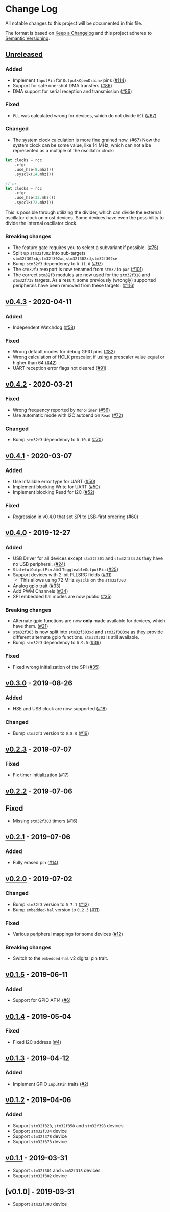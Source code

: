 # Change Log

All notable changes to this project will be documented in this file.

The format is based on [Keep a Changelog](http://keepachangelog.com/)
and this project adheres to [Semantic Versioning](http://semver.org/).

## [Unreleased]

### Added

- Implement `InputPin` for `Output<OpenDrain>` pins ([#114](https://github.com/stm32-rs/stm32f3xx-hal/pull/114))
- Support for safe one-shot DMA transfers ([#86](https://github.com/stm32-rs/stm32f3xx-hal/pull/86))
- DMA support for serial reception and transmission ([#86](https://github.com/stm32-rs/stm32f3xx-hal/pull/86))

### Fixed

- `PLL` was calculated wrong for devices, which do not divide `HSI` ([#67](https://github.com/stm32-rs/stm32f3xx-hal/pull/67))

### Changed

- The system clock calculation is more fine grained now. ([#67](https://github.com/stm32-rs/stm32f3xx-hal/pull/67))
  Now the system clock can be some value, like 14 MHz, which can not a
  be represented as a multiple of the oscillator clock:
```rust
let clocks = rcc
    .cfgr
    .use_hse(8.mhz())
    .sysclk(14.mhz())

// or
let clocks = rcc
    .cfgr
    .use_hse(32.mhz())
    .sysclk(72.mhz())
```
  This is possible through utilizing the divider, which can divide the
  external oscillator clock on most devices. Some devices have even the
  possibility to divide the internal oscillator clock.

### Breaking changes

- The feature gate requires you to select a subvariant if possible. ([#75](https://github.com/stm32-rs/stm32f3xx-hal/pull/75))
- Split up `stm32f302` into sub-targets `stm32f302xb`,`stm32f302xc`,`stm32f302xd`,`stm32f302xe`
- Bump `stm32f3` dependency to `0.11.0` ([#97](https://github.com/stm32-rs/stm32f3xx-hal/pull/97))
- The `stm32f3` reexport is now renamed from `stm32` to `pac` ([#101](https://github.com/stm32-rs/stm32f3xx-hal/pull/101))
- The correct `stm32f3` modules are now used for the `stm32f318` and `stm32f738`
  targets. As a result, some previously (wrongly) supported peripherals have
  been removed from these targets. ([#116](https://github.com/stm32-rs/stm32f3xx-hal/pull/116))

## [v0.4.3] - 2020-04-11

### Added

- Independent Watchdog ([#58](https://github.com/stm32-rs/stm32f3xx-hal/pull/58))

### Fixed

- Wrong default modes for debug GPIO pins ([#82](https://github.com/stm32-rs/stm32f3xx-hal/pull/82))
- Wrong calculation of HCLK prescaler, if using a prescaler value equal or
  higher than 64 ([#42](https://github.com/stm32-rs/stm32f3xx-hal/pull/42))
- UART reception error flags not cleared ([#91](https://github.com/stm32-rs/stm32f3xx-hal/pull/91))

## [v0.4.2] - 2020-03-21

### Fixed

- Wrong frequency reported by `MonoTimer` ([#56](https://github.com/stm32-rs/stm32f3xx-hal/pull/56))
- Use automatic mode with I2C autoend on `Read` ([#72](https://github.com/stm32-rs/stm32f3xx-hal/pull/72))

### Changed

- Bump `stm32f3` dependency to `0.10.0` ([#70](https://github.com/stm32-rs/stm32f3xx-hal/pull/70))

## [v0.4.1] - 2020-03-07

### Added

- Use Infallible error type for UART ([#50](https://github.com/stm32-rs/stm32f3xx-hal/pull/50))
- Implement blocking Write for UART ([#50](https://github.com/stm32-rs/stm32f3xx-hal/pull/50))
- Implement blocking Read for I2C ([#52](https://github.com/stm32-rs/stm32f3xx-hal/pull/52))

### Fixed

- Regression in v0.4.0 that set SPI to LSB-first ordering ([#60](https://github.com/stm32-rs/stm32f3xx-hal/pull/60))

## [v0.4.0] - 2019-12-27

### Added

- USB Driver for all devices except `stm32f301` and `stm32f334` as they have no
  USB peripheral. ([#24](https://github.com/stm32-rs/stm32f3xx-hal/pull/24))
- `StatefulOutputPin` and `ToggleableOutputPin` ([#25](https://github.com/stm32-rs/stm32f3xx-hal/pull/25))
- Support devices with 2-bit PLLSRC fields ([#31](https://github.com/stm32-rs/stm32f3xx-hal/pull/33))
  - This allows using 72 MHz `sysclk` on the `stm32f303`
- Analog gpio trait ([#33](https://github.com/stm32-rs/stm32f3xx-hal/pull/33))
- Add PWM Channels ([#34](https://github.com/stm32-rs/stm32f3xx-hal/pull/34))
- SPI embedded hal modes are now public ([#35](https://github.com/stm32-rs/stm32f3xx-hal/pull/18))

### Breaking changes

- Alternate gpio functions are now **only** made available for devices, which have them.
  ([#21](https://github.com/stm32-rs/stm32f3xx-hal/pull/21))
- `stm32f303` is now split into `stm32f303xd` and `stm32f303xe` as they provide
  different alternate gpio functions. `stm32f303` is still available.
- Bump `stm32f3` dependency to `0.9.0` ([#39](https://github.com/stm32-rs/stm32f3xx-hal/pull/39))

### Fixed

- Fixed wrong initialization of the SPI ([#35](https://github.com/stm32-rs/stm32f3xx-hal/pull/35))

## [v0.3.0] - 2019-08-26

### Added

- HSE and USB clock are now supported ([#18](https://github.com/stm32-rs/stm32f3xx-hal/pull/18))

### Changed

- Bump `stm32f3` version to `0.8.0` ([#19](https://github.com/stm32-rs/stm32f3xx-hal/pull/19))

## [v0.2.3] - 2019-07-07

### Fixed

- Fix timer initialization ([#17](https://github.com/stm32-rs/stm32f3xx-hal/pull/17))

## [v0.2.2] - 2019-07-06

## Fixed

- Missing `stm32f303` timers ([#16](https://github.com/stm32-rs/stm32f3xx-hal/pull/16))

## [v0.2.1] - 2019-07-06

### Added

- Fully erased pin ([#14](https://github.com/stm32-rs/stm32f3xx-hal/pull/14))

## [v0.2.0] - 2019-07-02

### Changed

- Bump `stm32f3` version to `0.7.1` ([#12](https://github.com/stm32-rs/stm32f3xx-hal/pull/12))
- Bump `embedded-hal` version to `0.2.3` ([#11](https://github.com/stm32-rs/stm32f3xx-hal/pull/11))

### Fixed

- Various peripheral mappings for some devices ([#12](https://github.com/stm32-rs/stm32f3xx-hal/pull/12))

### Breaking changes

- Switch to the `embedded-hal` v2 digital pin trait.

## [v0.1.5] - 2019-06-11

### Added

- Support for GPIO AF14 ([#6](https://github.com/stm32-rs/stm32f3xx-hal/pull/6))

## [v0.1.4] - 2019-05-04

### Fixed

- Fixed I2C address ([#4](https://github.com/stm32-rs/stm32f3xx-hal/pull/4))

## [v0.1.3] - 2019-04-12

### Added

- Implement GPIO `InputPin` traits ([#2](https://github.com/stm32-rs/stm32f3xx-hal/pull/2))

## [v0.1.2] - 2019-04-06

### Added

- Support `stm32f328`, `stm32f358` and `stm32f398` devices
- Support `stm32f334` device
- Support `stm32f378` device
- Support `stm32f373` device

## [v0.1.1] - 2019-03-31

- Support `stm32f301` and `stm32f318` devices
- Support `stm32f302` device

## [v0.1.0] - 2019-03-31

- Support `stm32f303` device

[Unreleased]: https://github.com/stm32-rs/stm32f3xx-hal/compare/v0.4.3...HEAD
[v0.4.3]: https://github.com/stm32-rs/stm32f3xx-hal/compare/v0.4.2...v0.4.3
[v0.4.2]: https://github.com/stm32-rs/stm32f3xx-hal/compare/v0.4.1...v0.4.2
[v0.4.1]: https://github.com/stm32-rs/stm32f3xx-hal/compare/v0.4.0...v0.4.1
[v0.4.0]: https://github.com/stm32-rs/stm32f3xx-hal/compare/v0.3.0...v0.4.0
[v0.3.0]: https://github.com/stm32-rs/stm32f3xx-hal/compare/v0.2.3...v0.3.0
[v0.2.3]: https://github.com/stm32-rs/stm32f3xx-hal/compare/v0.2.2...v0.2.3
[v0.2.2]: https://github.com/stm32-rs/stm32f3xx-hal/compare/v0.2.1...v0.2.2
[v0.2.1]: https://github.com/stm32-rs/stm32f3xx-hal/compare/v0.2.0...v0.2.1
[v0.2.0]: https://github.com/stm32-rs/stm32f3xx-hal/compare/v0.1.5...v0.2.0
[v0.1.5]: https://github.com/stm32-rs/stm32f3xx-hal/compare/v0.1.4...v0.1.5
[v0.1.4]: https://github.com/stm32-rs/stm32f3xx-hal/compare/v0.1.3...v0.1.4
[v0.1.3]: https://github.com/stm32-rs/stm32f3xx-hal/compare/v0.1.2...v0.1.3
[v0.1.2]: https://github.com/stm32-rs/stm32f3xx-hal/compare/v0.1.1...v0.1.2
[v0.1.1]: https://github.com/stm32-rs/stm32f3xx-hal/releases/tag/v0.1.1
